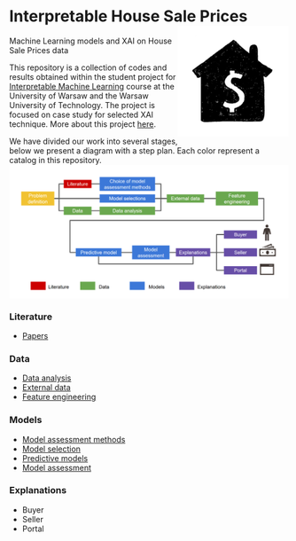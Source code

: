 # Interpretable House Sale Prices <img src="Figures/home.png" align="right" width="200"/>
Machine Learning models and XAI on House Sale Prices data

This repository is a collection of codes and results obtained within the student project for [Interpretable Machine Learning](https://github.com/pbiecek/InterpretableMachineLearning2020) course at the University of Warsaw and the Warsaw University of Technology. The project is focused on case study for selected XAI technique. More about this project [here](https://pbiecek.github.io/xai_stories/).

We have divided our work into several stages, below we present a diagram with a step plan. Each color represent a catalog in this repository.
<img src="Figures/steps.png" align="center" width="900"/>

### Literature 
- [Papers](https://github.com/kozaka93/InterpretableHouseSalePrices/tree/master/Literature)
### Data
- [Data analysis](https://github.com/kozaka93/InterpretableHouseSalePrices/tree/master/Data/DataAnalysis)
- [External data](https://github.com/kozaka93/InterpretableHouseSalePrices/tree/master/Data/ExternalData)
- [Feature engineering](https://github.com/kozaka93/InterpretableHouseSalePrices/tree/master/Data/TrainAndTest)
### Models
- [Model assessment methods](https://github.com/kozaka93/InterpretableHouseSalePrices/tree/master/Models/ModelAssessmentMethods)
- [Model selection](https://github.com/kozaka93/InterpretableHouseSalePrices/tree/master/Models/ModelSelection)
- [Predictive models](https://github.com/kozaka93/InterpretableHouseSalePrices/tree/master/Models/PredictiveModels)
- [Model assessment](https://github.com/kozaka93/InterpretableHouseSalePrices/tree/master/Models/ModelAssessment)
### Explanations
- Buyer
- Seller
- Portal
